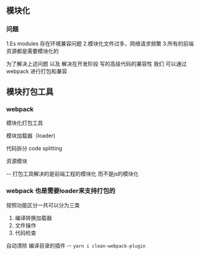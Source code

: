 ## 模块化

### 问题
1.Es modules 存在环境兼容问题
2.模块化文件过多，网络请求频繁
3.所有的前端资源都是需要模块化的

为了解决上述问题 以及 解决在开发阶段 写的高级代码的兼容性 我们 可以通过webpack 进行打包和兼容

## 模块打包工具

### webpack

模块化打包工具

模块加载器（loader)

代码拆分 code splitting

资源模块

-- 打包工具解决的是前端工程的模块化 而不是js的模块化

### webpack 也是需要loader来支持打包的

按照功能区分一共可以分为三类

1. 编译转换加载器
2. 文件操作
3. 代码检查

自动清除 编译目录的插件 -- `yarn i clean-webpack-plugin`



